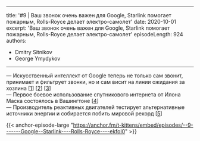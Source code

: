 
---
title: '#9 | Ваш звонок очень важен для Google, Starlink помогает пожарным, Rolls-Royce делает электро-самолет'
date: 2020-10-01
excerpt: 'Ваш звонок очень важен для Google, Starlink помогает пожарным, Rolls-Royce делает электро-самолет'
episodeLength: 924
authors:
  - Dmitry Sitnikov
  - George Ymydykov
---

— Искусственный интеллект от Google теперь не только сам звонит, принимает и фильтрует звонки, но и сам висит на линии ожидания за хозяина [[1](https://blog.google/products/pixel/hold-for-me/)] [[2](https://blog.google/products/android/say-hello-safer-phone-calls/)] [[3](https://ai.googleblog.com/2018/05/duplex-ai-system-for-natural-conversation.html)]<br/>
— Первое боевое использование спутникового интернета от Илона Маска состоялось в Вашингтоне [[4](https://vc.ru/tech/163216-spacex-predostavila-pozharnym-v-ssha-dostup-k-sputnikam-starlink-dlya-vyhoda-v-internet-v-selskoy-mestnosti)]<br/>
— Производитель реактивных двигателей тестирует альтернативные источники энергии и собирается побить мировой рекорд [[5](https://techxplore.com/news/2020-09-rolls-royce-plane-technology-electric.html)]

{{< anchor-episode-large "https://anchor.fm/t-kittens/embed/episodes/--9-------Google--Starlink----Rolls-Royce----ekfol0" >}}

